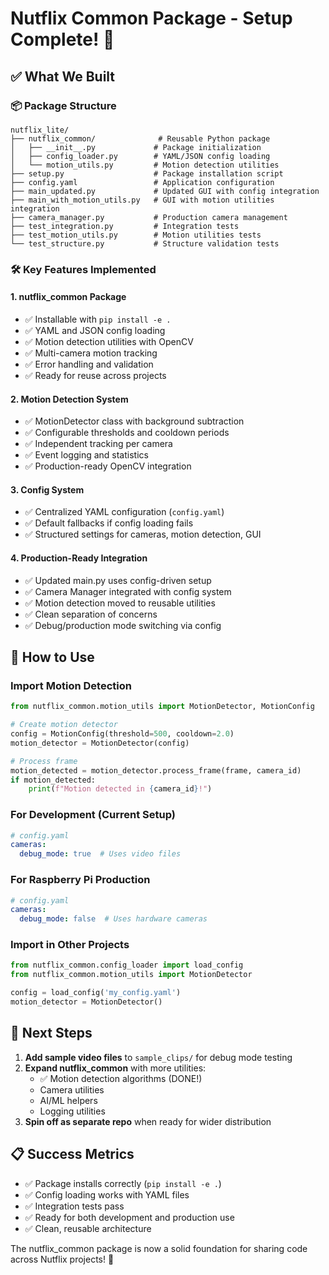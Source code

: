 # Nutflix Common Package - Setup Complete! 🎉

## ✅ What We Built

### 📦 Package Structure
```
nutflix_lite/
├── nutflix_common/              # Reusable Python package
│   ├── __init__.py             # Package initialization
│   ├── config_loader.py        # YAML/JSON config loading
│   └── motion_utils.py         # Motion detection utilities
├── setup.py                    # Package installation script
├── config.yaml                 # Application configuration
├── main_updated.py             # Updated GUI with config integration
├── main_with_motion_utils.py   # GUI with motion utilities integration
├── camera_manager.py           # Production camera management
├── test_integration.py         # Integration tests
├── test_motion_utils.py        # Motion utilities tests
└── test_structure.py           # Structure validation tests
```

### 🛠️ Key Features Implemented

#### 1. **nutflix_common Package**
- ✅ Installable with `pip install -e .`
- ✅ YAML and JSON config loading
- ✅ Motion detection utilities with OpenCV
- ✅ Multi-camera motion tracking
- ✅ Error handling and validation
- ✅ Ready for reuse across projects

#### 2. **Motion Detection System**
- ✅ MotionDetector class with background subtraction
- ✅ Configurable thresholds and cooldown periods
- ✅ Independent tracking per camera
- ✅ Event logging and statistics
- ✅ Production-ready OpenCV integration

#### 3. **Config System**
- ✅ Centralized YAML configuration (`config.yaml`)
- ✅ Default fallbacks if config loading fails
- ✅ Structured settings for cameras, motion detection, GUI

#### 4. **Production-Ready Integration**
- ✅ Updated main.py uses config-driven setup
- ✅ Camera Manager integrated with config system
- ✅ Motion detection moved to reusable utilities
- ✅ Clean separation of concerns
- ✅ Debug/production mode switching via config

## 🎯 How to Use

### Import Motion Detection
```python
from nutflix_common.motion_utils import MotionDetector, MotionConfig

# Create motion detector
config = MotionConfig(threshold=500, cooldown=2.0)
motion_detector = MotionDetector(config)

# Process frame
motion_detected = motion_detector.process_frame(frame, camera_id)
if motion_detected:
    print(f"Motion detected in {camera_id}!")
```

### For Development (Current Setup)
```yaml
# config.yaml
cameras:
  debug_mode: true  # Uses video files
```

### For Raspberry Pi Production
```yaml
# config.yaml  
cameras:
  debug_mode: false  # Uses hardware cameras
```

### Import in Other Projects
```python
from nutflix_common.config_loader import load_config
from nutflix_common.motion_utils import MotionDetector

config = load_config('my_config.yaml')
motion_detector = MotionDetector()
```

## 🚀 Next Steps

1. **Add sample video files** to `sample_clips/` for debug mode testing
2. **Expand nutflix_common** with more utilities:
   - ✅ Motion detection algorithms (DONE!)
   - Camera utilities
   - AI/ML helpers
   - Logging utilities
3. **Spin off as separate repo** when ready for wider distribution

## 📋 Success Metrics

- ✅ Package installs correctly (`pip install -e .`)
- ✅ Config loading works with YAML files
- ✅ Integration tests pass
- ✅ Ready for both development and production use
- ✅ Clean, reusable architecture

The nutflix_common package is now a solid foundation for sharing code across Nutflix projects! 🎊
